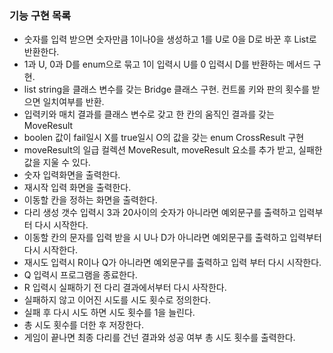 ### 기능 구현 목록

- 숫자를 입력 받으면 숫자만큼 1이나0을 생성하고 1를 U로 0을 D로 바꾼 후 List로 반환한다.
- 1과 U, 0과 D를 enum으로 묶고 1이 입력시 U를 0 입력시 D를 반환하는 메서드 구현.
- list string을 클래스 변수를 갖는 Bridge 클래스 구현. 컨트롤 키와 판의 횟수를 받으면 일치여부를 반환.
- 입력키와 매치 결과를 클래스 변수로 갖고 한 칸의 움직인 결과를 갖는 MoveResult
- boolen 값이 fail일시 X를 true일시 O의 값을 갖는 enum CrossResult 구현
- moveResult의 일급 컬렉션 MoveResult, moveResult 요소를 추가 받고, 실패한 값을 지울 수 있다.
- 숫자 입력화면을 출력한다.
- 재시작 입력 화면을 출력한다.
- 이동할 칸을 정하는 화면을 출력한다.
- 다리 생성 갯수 입력시 3과 20사이의 숫자가 아니라면 예외문구를 출력하고 입력부터 다시 시작한다.
- 이동할 칸의 문자를 입력 받을 시 U나 D가 아니라면 예외문구를 출력하고 입력부터 다시 시작한다.
- 재시도 입력시 R이나 Q가 아니라면 예외문구를 출력하고 입력 부터 다시 시작한다.
- Q 입력시 프로그램을 종료한다.
- R 입력시 실패하기 전 다리 결과에서부터 다시 사작한다.
- 실패하지 않고 이어진 시도를 시도 횟수로 정의한다.
- 실패 후 다시 시도 하면 시도 횟수를 1을 늘린다.
- 총 시도 횟수를 더한 후 저장한다.
- 게임이 끝나면 최종 다리를 건넌 결과와 성공 여부 총 시도 횟수를 출력한다.